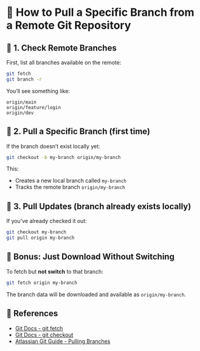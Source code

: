 # 💚 How to Pull a Specific Branch from a Remote Git Repository

## 💛 1. Check Remote Branches

First, list all branches available on the remote:

```bash
git fetch
git branch -r
```

You’ll see something like:

```
origin/main
origin/feature/login
origin/dev
```

## 💛 2. Pull a Specific Branch (first time)

If the branch doesn’t exist locally yet:

```bash
git checkout -b my-branch origin/my-branch
```

This:

- Creates a new local branch called `my-branch`
- Tracks the remote branch `origin/my-branch`

## 💛 3. Pull Updates (branch already exists locally)

If you’ve already checked it out:

```bash
git checkout my-branch
git pull origin my-branch
```

## 💛 Bonus: Just Download Without Switching

To fetch but **not switch** to that branch:

```bash
git fetch origin my-branch
```

The branch data will be downloaded and available as `origin/my-branch`.

## 💛 References

- [Git Docs - git fetch](https://git-scm.com/docs/git-fetch)
- [Git Docs - git checkout](https://git-scm.com/docs/git-checkout)
- [Atlassian Git Guide - Pulling Branches](https://www.atlassian.com/git/tutorials/syncing/git-pull)
